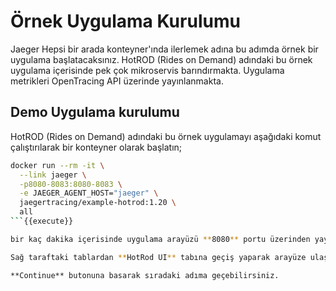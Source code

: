 # Örnek Uygulama Kurulumu

Jaeger Hepsi bir arada konteyner'ında ilerlemek adına bu adımda örnek bir uygulama başlatacaksınız. HotROD (Rides on Demand) adındaki bu örnek uygulama içerisinde pek çok mikroservis barındırmakta. Uygulama metrikleri OpenTracing API üzerinde yayınlanmakta.

## Demo Uygulama kurulumu

HotROD (Rides on Demand) adındaki bu örnek uygulamayı aşağıdaki komut çalıştırılarak bir konteyner olarak başlatın;

```bash
docker run --rm -it \
  --link jaeger \
  -p8080-8083:8080-8083 \
  -e JAEGER_AGENT_HOST="jaeger" \
  jaegertracing/example-hotrod:1.20 \
  all
```{{execute}}

bir kaç dakika içerisinde uygulama arayüzü **8080** portu üzerinden yayına hazır olacaktır.

Sağ taraftaki tablardan **HotRod UI** tabına geçiş yaparak arayüze ulaşabilirsiniz.

**Continue** butonuna basarak sıradaki adıma geçebilirsiniz.